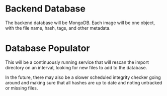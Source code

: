# Backend Database
The backend database will be MongoDB. Each image will be one object, with the file name, hash, tags, and other metadata.

# Database Populator
This will be a continuously running service that will rescan the import directory on an interval,
looking for new files to add to the database.

In the future, there may also be a slower scheduled integrity checker going around and making
sure that all hashes are up to date and noting untracked or missing files.